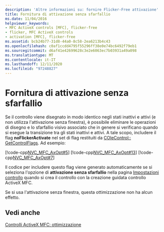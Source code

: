 ```yaml
---
description: 'Altre informazioni su: fornire Flicker-Free attivazione'
title: Fornitura di attivazione senza sfarfallio
ms.date: 11/04/2016
helpviewer_keywords:
- MFC ActiveX controls [MFC], flicker-free
- flicker, MFC ActiveX controls
- activation [MFC], flicker-free
ms.assetid: bcb24b77-31d8-44a0-8c58-2ea6213b4c43
ms.openlocfilehash: c0af1ccdd4795f55296ff38e0e74bc6492f79eb1
ms.sourcegitcommit: d6af41e42699628c3e2e6063ec7b03931a49a098
ms.translationtype: MT
ms.contentlocale: it-IT
ms.lasthandoff: 12/11/2020
ms.locfileid: "97248827"
---
```

# <a name="providing-flicker-free-activation"></a>Fornitura di attivazione senza sfarfallio

Se il controllo viene disegnato in modo identico negli stati inattivi e attivi (e non utilizza l'attivazione senza finestra), è possibile eliminare le operazioni di disegno e lo sfarfallio visivo associato che in genere si verificano quando si esegue la transizione tra gli stati inattivi e attivi. A tale scopo, includere il flag **noFlickerActivate** nel set di flag restituiti da [COleControl:: GetControlFlags](../mfc/reference/colecontrol-class.md#getcontrolflags). Ad esempio:

[!code-cpp[NVC_MFC_AxOpt#5](../mfc/codesnippet/cpp/providing-flicker-free-activation_1.cpp)]
[!code-cpp[NVC_MFC_AxOpt#13](../mfc/codesnippet/cpp/providing-flicker-free-activation_2.cpp)]
[!code-cpp[NVC_MFC_AxOpt#7](../mfc/codesnippet/cpp/providing-flicker-free-activation_3.cpp)]

Il codice per includere questo flag viene generato automaticamente se si seleziona l'opzione di **attivazione senza sfarfallio** nella pagina [Impostazioni controllo](../mfc/reference/control-settings-mfc-activex-control-wizard.md) quando si crea il controllo con la creazione guidata controllo ActiveX MFC.

Se si usa l'attivazione senza finestra, questa ottimizzazione non ha alcun effetto.

## <a name="see-also"></a>Vedi anche

[Controlli ActiveX MFC: ottimizzazione](../mfc/mfc-activex-controls-optimization.md)
